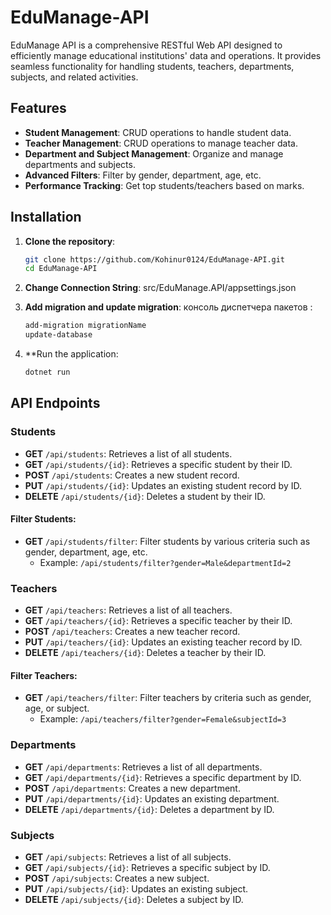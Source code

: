 # EduManage-API
EduManage API is a comprehensive RESTful Web API designed to efficiently manage educational institutions' data and operations. It provides seamless functionality for handling students, teachers, departments, subjects, and related activities.

## Features
- **Student Management**: CRUD operations to handle student data.
- **Teacher Management**: CRUD operations to manage teacher data.
- **Department and Subject Management**: Organize and manage departments and subjects.
- **Advanced Filters**: Filter by gender, department, age, etc.
- **Performance Tracking**: Get top students/teachers based on marks.

## Installation

1. **Clone the repository**:
   ```bash
   git clone https://github.com/Kohinur0124/EduManage-API.git
   cd EduManage-API
2. **Change Connection String**:
      src/EduManage.API/appsettings.json
   
3. **Add migration and update migration**:
     консоль диспетчера пакетов :
   ```bash
   add-migration migrationName
   update-database
4. **Run the application:
   ```bash
   dotnet run        

## API Endpoints

### Students

- **GET** `/api/students`: Retrieves a list of all students.
- **GET** `/api/students/{id}`: Retrieves a specific student by their ID.
- **POST** `/api/students`: Creates a new student record.
- **PUT** `/api/students/{id}`: Updates an existing student record by ID.
- **DELETE** `/api/students/{id}`: Deletes a student by their ID.
  
#### Filter Students:
- **GET** `/api/students/filter`: Filter students by various criteria such as gender, department, age, etc.
  - Example: `/api/students/filter?gender=Male&departmentId=2`

### Teachers

- **GET** `/api/teachers`: Retrieves a list of all teachers.
- **GET** `/api/teachers/{id}`: Retrieves a specific teacher by their ID.
- **POST** `/api/teachers`: Creates a new teacher record.
- **PUT** `/api/teachers/{id}`: Updates an existing teacher record by ID.
- **DELETE** `/api/teachers/{id}`: Deletes a teacher by their ID.
  
#### Filter Teachers:
- **GET** `/api/teachers/filter`: Filter teachers by criteria such as gender, age, or subject.
  - Example: `/api/teachers/filter?gender=Female&subjectId=3`

### Departments

- **GET** `/api/departments`: Retrieves a list of all departments.
- **GET** `/api/departments/{id}`: Retrieves a specific department by ID.
- **POST** `/api/departments`: Creates a new department.
- **PUT** `/api/departments/{id}`: Updates an existing department.
- **DELETE** `/api/departments/{id}`: Deletes a department by ID.

### Subjects

- **GET** `/api/subjects`: Retrieves a list of all subjects.
- **GET** `/api/subjects/{id}`: Retrieves a specific subject by ID.
- **POST** `/api/subjects`: Creates a new subject.
- **PUT** `/api/subjects/{id}`: Updates an existing subject.
- **DELETE** `/api/subjects/{id}`: Deletes a subject by ID.

